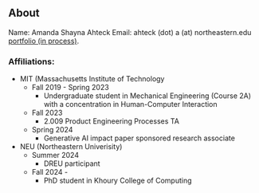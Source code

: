 ## About
Name: Amanda Shayna Ahteck
Email: ahteck (dot) a (at) northeastern.edu
[portfolio (in process)](https://asahteck.myportfolio.com/).
### Affiliations:

- MIT (Massachusetts Institute of Technology
  - Fall 2019 - Spring 2023
    - Undergraduate student in Mechanical Engineering (Course 2A) with a concentration in Human-Computer Interaction
  - Fall 2023
    - 2.009 Product Engineering Processes TA
  - Spring 2024
    - Generative AI impact paper sponsored research associate
- NEU (Northeastern Univerisity)
  - Summer 2024
    - DREU participant
  - Fall 2024 -
    - PhD student in Khoury College of Computing
